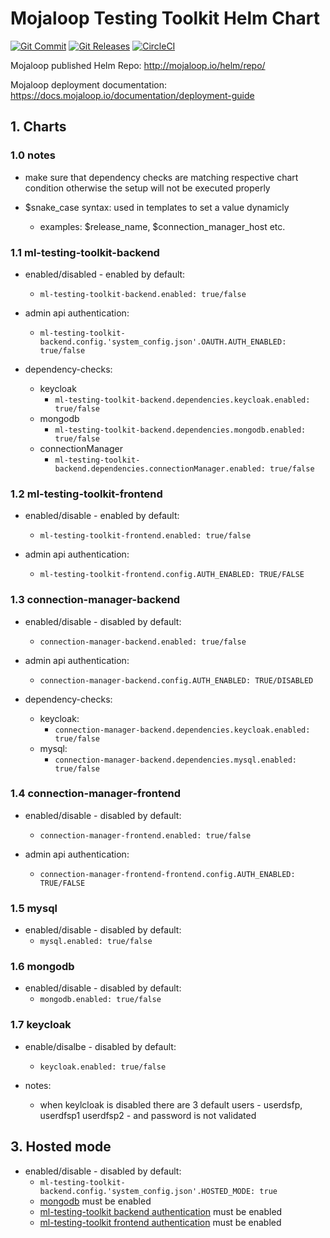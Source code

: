 # Mojaloop Testing Toolkit Helm Chart
[![Git Commit](https://img.shields.io/github/last-commit/mojaloop/helm.svg?style=flat)](https://github.com/mojaloop/helm/commits/master)
[![Git Releases](https://img.shields.io/github/release/mojaloop/helm.svg?style=flat)](https://github.com/mojaloop/helm/releases)
[![CircleCI](https://circleci.com/gh/mojaloop/helm.svg?style=svg)](https://circleci.com/gh/mojaloop/helm)

Mojaloop published Helm Repo: http://mojaloop.io/helm/repo/

Mojaloop deployment documentation: https://docs.mojaloop.io/documentation/deployment-guide

## 1. Charts

### 1.0 notes

- make sure that dependency checks are matching respective chart condition otherwise the setup will not be executed properly

- $snake_case syntax: used in templates to set a value dynamicly
    - examples: $release_name, $connection_manager_host etc.

### 1.1 ml-testing-toolkit-backend

- enabled/disabled - enabled by default:
    - `ml-testing-toolkit-backend.enabled: true/false`

- admin api authentication:
    - `ml-testing-toolkit-backend.config.'system_config.json'.OAUTH.AUTH_ENABLED: true/false`

- dependency-checks:
    - keycloak
        - `ml-testing-toolkit-backend.dependencies.keycloak.enabled: true/false`
    - mongodb
        - `ml-testing-toolkit-backend.dependencies.mongodb.enabled: true/false`
    - connectionManager
        - `ml-testing-toolkit-backend.dependencies.connectionManager.enabled: true/false`

### 1.2 ml-testing-toolkit-frontend

- enabled/disable - enabled by default:
    - `ml-testing-toolkit-frontend.enabled: true/false`

- admin api authentication:
    - `ml-testing-toolkit-frontend.config.AUTH_ENABLED: TRUE/FALSE`

### 1.3 connection-manager-backend

- enabled/disable - disabled by default:
    - `connection-manager-backend.enabled: true/false`

- admin api authentication:
    - `connection-manager-backend.config.AUTH_ENABLED: TRUE/DISABLED`

- dependency-checks:
    - keycloak:
        - `connection-manager-backend.dependencies.keycloak.enabled: true/false`
    - mysql:
        - `connection-manager-backend.dependencies.mysql.enabled: true/false`

### 1.4 connection-manager-frontend

- enabled/disable - disabled by default:
    - `connection-manager-frontend.enabled: true/false`

- admin api authentication:
    - `connection-manager-frontend-frontend.config.AUTH_ENABLED: TRUE/FALSE`

### 1.5 mysql

- enabled/disable - disabled by default:
    - `mysql.enabled: true/false`

### 1.6 mongodb

- enabled/disable - disabled by default:
    - `mongodb.enabled: true/false`

### 1.7 keycloak

- enable/disalbe - disabled by default:
    - `keycloak.enabled: true/false`

- notes:
    - when keylcloak is disabled there are 3 default users - userdsfp, userdfsp1 userdfsp2 - and password is not validated

## 3. Hosted mode

- enabled/disable - disabled by default:
    - `ml-testing-toolkit-backend.config.'system_config.json'.HOSTED_MODE: true`
    - [mongodb](#16-mongodb) must be enabled
    - [ml-testing-toolkit backend authentication](#11-ml-testing-toolkit-backend) must be enabled
    - [ml-testing-toolkit frontend authentication](#12-ml-testing-toolkit-frontend) must be enabled
